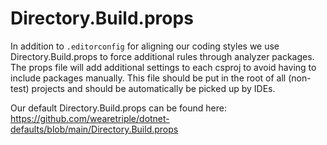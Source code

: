 # Directory.Build.props

In addition to `.editorconfig` for aligning our coding styles we use Directory.Build.props to force
additional rules through analyzer packages. The props file will add additional settings to each csproj
to avoid having to include packages manually. This file should be put in the root of all (non-test) projects
and should be automatically be picked up by IDEs.

Our default Directory.Build.props can be found here: https://github.com/wearetriple/dotnet-defaults/blob/main/Directory.Build.props
